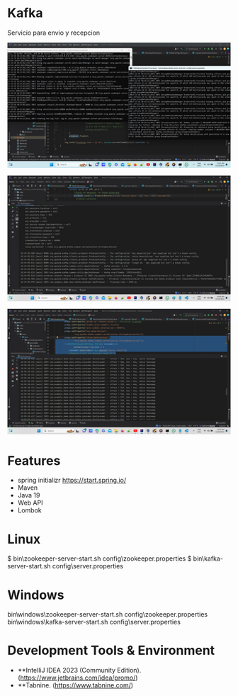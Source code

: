 # Kafka
Servicio para envio y recepcion



![userrolemembership1](https://github.com/choquidownn25/kafka/blob/main/img/console.jpg)

![userrolemembership2](https://github.com/choquidownn25/kafka/blob/main/img/producer.jpg)

![userrolemembership3](https://github.com/choquidownn25/kafka/blob/main/img/consumer.jpg)

# Features

- spring initializr https://start.spring.io/
- Maven
- Java 19
- Web API 
- Lombok

#  Linux
$ bin\zookeeper-server-start.sh config\zookeeper.properties
$ bin\kafka-server-start.sh config\server.properties

# Windows
 bin\windows\zookeeper-server-start.sh config\zookeeper.properties
 bin\windows\kafka-server-start.sh config\server.properties


# Development Tools & Environment

- **IntelliJ IDEA 2023 (Community Edition). (https://www.jetbrains.com/idea/promo/)
- **Tabnine. (https://www.tabnine.com/)